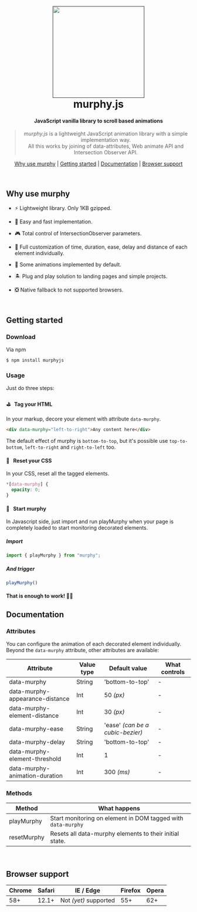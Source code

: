 <h1 align="center">
  <a href=""><img src="" width="250"/></a>
  <br>
  murphy.js
</h1>

<h4 align="center">JavaScript vanilla library to scroll based animations </h4>

<blockquote align="center">
  <em>murphy.js</em> is a lightweight JavaScript animation library with a simple implementation way.<br>
  All this works by joining of data-attributes, Web animate API and Intersection Observer API.
</blockquote>

<p align="center">
  <a href="#why-use-murphy">Why use murphy</a>&nbsp;|&nbsp;<a href="#getting-started">Getting started</a>&nbsp;|&nbsp;<a href="#documentation">Documentation</a>&nbsp;|&nbsp;<a href="#browser-support">Browser support</a>
</p>

<br>

## Why use murphy

- ⚡️ Lightweight library. Only 1KB gzipped.

- 🍎 Easy and fast implementation.

- 🎮 Total control of IntersectionObserver parameters.

- 🎨 Full customization of time, duration, ease, delay and distance of each element individually.

- 🎁 Some animations implemented by default.

- 🏝 Plug and play solution to landing pages and simple projects.

- ❎ Native fallback to not supported browsers.

<br>

## Getting started

### Download

Via npm

```bash
$ npm install murphyjs
```


### Usage
Just do three steps:

#### ⛳ &nbsp; Tag your HTML

In your markup, decore your element with attribute `data-murphy`.
<br>

```html
<div data-murphy="left-to-right">Any content here</div>
```
The default effect of murphy is `bottom-to-top`, but it's possible use `top-to-bottom`, `left-to-right` and `right-to-left` too.


#### 🔌 &nbsp; Reset your CSS
In your CSS, reset all the tagged elements.

```css
*[data-murphy] {
  opacity: 0;
}
```

#### 🚀 &nbsp; Start murphy

In Javascript side, just import and run playMurphy when your page is completely loaded to start monitoring decorated elements.

##### Import

```javascript
import { playMurphy } from "murphy";
```
##### And trigger
```javascript
playMurphy()
```

#### That is enough to work! 🤟🏿


## Documentation

### Attributes
You can configure the animation of each decorated element individually. Beyond the `data-murphy` attribute, other attributes are available:
<br>

| Attribute | Value type | Default value  | What controls  |
| ------ | ------     | --------- | --------- |
| data-murphy    | String      | 'bottom-to-top' | - |
| data-murphy-appearance-distance    | Int      | 50 *(px)* | - |
| data-murphy-element-distance    | Int      | 30 *(px)* | - |
| data-murphy-ease    | String      | 'ease' *(can be a cubic-bezier)* | - |
| data-murphy-delay    | String      | 'bottom-to-top' | - |
| data-murphy-element-threshold    | Int      | 1 | - |
| data-murphy-animation-duration    | Int      | 300 *(ms)* | - |


### Methods

| Method | What happens  |
| ------ | ---------     |
| playMurphy    | Start monitoring on element in DOM tagged with `data-murphy` |
| resetMurphy    | Resets all data-murphy elements to their initial state. |

<br>

## Browser support

| Chrome | Safari | IE / Edge | Firefox | Opera |
| ------ | ------ | --------- | ------- | ----- |
| 58+    | 12.1+     | Not *(yet)* supported       | 55+     | 62+   |

